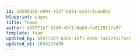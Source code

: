 ```yaml
---
id: 19505d85-e994-413f-b381-ec64c9cee0bd
blueprint: pages
title: Teams
author: b59771b7-8349-45f1-8eb0-7a8129117a97
template: team
updated_by: b59771b7-8349-45f1-8eb0-7a8129117a97
updated_at: 1658215439
---
```

